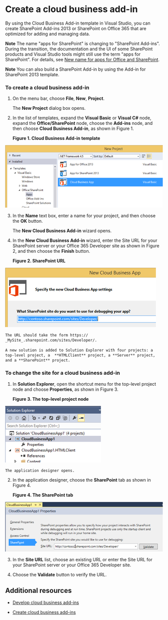 # Create a cloud business add-in
By using the Cloud Business Add-in template in Visual Studio, you can create SharePoint Add-ins 2013 or SharePoint on Office 365 that are optimized for adding and managing data.
 

 **Note**  The name "apps for SharePoint" is changing to "SharePoint Add-ins". During the transition, the documentation and the UI of some SharePoint products and Visual Studio tools might still use the term "apps for SharePoint". For details, see  [New name for apps for Office and SharePoint](new-name-for-apps-for-sharepoint.md#bk_newname).
 


 **Note**  You can also build a SharePoint Add-in by using the Add-in for SharePoint 2013 template.
 


### To create a cloud business add-in


1. On the menu bar, choose  **File**,  **New**,  **Project**.
    
    The  **New Project** dialog box opens.
    
 
2. In the list of templates, expand the  **Visual Basic** or **Visual C#** node, expand the **Office/SharePoint** node, choose the **Add-ins** node, and then choose **Cloud Business Add-in**, as shown in Figure 1.
    
    **Figure 1. Cloud Business Add-in template**

 

  ![Template for creating a Cloud Business App](../../images/CloudBusinessApptemplate.PNG)
 

 

 
3. In the  **Name** text box, enter a name for your project, and then choose the **OK** button.
    
    The  **New Cloud Business Add-in** wizard opens.
    
 
4. In the  **New Cloud Business Add-in** wizard, enter the Site URL for your SharePoint server or your Office 365 Developer site as shown in Figure 2, and then choose the **Finish** button.
    
    **Figure 2. SharePoint URL**

 

  ![SharePoint URL](../../images/SiteURL.PNG)
 

    The URL should take the form https://  _MySite_.sharepoint.com/sites/Developer/.
    
    A new solution is added to Solution Explorer with four projects: a top-level project, a  **HTMLClient** project, a **Server** project, and a **SharePoint** project.
    
 

### To change the site for a cloud business add-in


1. In  **Solution Explorer**, open the shortcut menu for the top-level project node and choose  **Properties**, as shown in Figure 3.
    
    **Figure 3. The top-level project node**

 

  ![The top level project node](../../images/Top-levelprojectnode.PNG)
 

    The application designer opens.
    
 
2. In the application designer, choose the  **SharePoint** tab as shown in Figure 4.
    
    **Figure 4. The SharePoint tab**

 

  ![The SharePoint properties tab](../../images/SharePointtab.PNG)
 

 

 
3. In the  **Site URL** list, choose an existing URL or enter the Site URL for your SharePoint server or your Office 365 Developer site.
    
 
4. Choose the  **Validate** button to verify the URL.
    
 

## Additional resources
<a name="bk_addresources"> </a>


-  [Develop cloud business add-ins](develop-cloud-business-add-ins.md)
    
 
-  [Create cloud business add-ins](create-cloud-business-add-ins.md)
    
 

